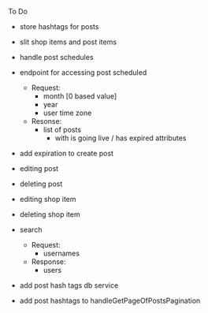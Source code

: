 To Do
- store hashtags for posts
- slit shop items and post items
- handle post schedules

- endpoint for accessing post scheduled
    - Request:
        - month [0 based value]
        - year
        - user time zone
    - Resonse:
        - list of posts
            - with is going live / has expired attributes


- add expiration to create post

- editing post
- deleting post

- editing shop item
- deleting shop item

- search
    - Request:
        - usernames
    - Response:
        - users



- add post hash tags db service
- add post hashtags to handleGetPageOfPostsPagination
